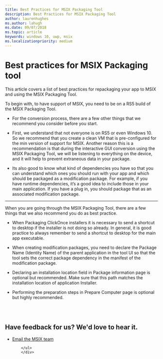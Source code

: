 ```yaml
---
title: Best Practices for MSIX Packaging Tool
description: Best Practices for MSIX Packaging Tool 
author: laurenhughes
ms.author: lahugh
ms.date: 09/07/2018
ms.topic: article
keywords: windows 10, uwp, msix
ms.localizationpriority: medium
---
```


# Best practices for MSIX Packaging tool

This article covers a list of best practices for repackaging your app to MSIX and using the MSIX Packaging Tool. 

To begin with, to have support of MSIX, you need to be on a RS5 build of the MSIX Packaging Tool.

- For the conversion process, there are a few other things that we recommend you consider before you start. 

- First, we understand that not everyone is on RS5 or even Windows 10. So we recommend that you create a clean VM that is pre-configured for the min version of support for MSIX. Another reason this is a recommendation is that during the interactive GUI conversion using the MSIX Packaging Tool, we will be listening to everything on the device, and it will help to prevent extraneous data in your package. 

- Its also good to know what kind of dependencies you have so that you can understand which ones you should run with your app and which should be packaged as a modification package. For example, if you have runtime dependencies, it’s a good idea to include those in your main application. If you have a plug in, you should package that as an associated modification package. 

---

When you are going through the MSIX Packaging Tool, there are a few things that we also recommend you do as best practice.

- When Packaging ClickOnce installers it is necessary to send a shortcut to desktop if the installer is not doing so already. In general, it is good practice to always remember to send a shortcut to desktop for the main app executable.

- When creating modification packages, you need to declare the Package Name (Identity Name) of the parent application in the tool UI so that the tool sets the correct package dependency in the manifest of the modification package.

- Declaring an installation location field in Package information page is optional but recommended. Make sure that this path matches the installation location of application Installer.

- Performing the preparation steps in Prepare Computer page is optional but highly recommended.



<br>
<br>
<div class="container centered pageFooter">
        <h2>Have feedback for us? We'd love to hear it.</h2>
        <ul class="links">
           <li>
                <a href="mailto:MSIXWebsiteFeedback@service.microsoft.com" data-linktype="external">
                    Email the MSIX team
                </a>
            </li>
           
        </ul>
		</div>

<!--
 <div class="container centered pageFooter">
        <h2>Keep in touch with us</h2>
        <ul class="links">
           <li>
                <a href="https://techcommunity.microsoft.com/t5/MSIX/ct-p/MSIX">
                    MSIX tech community
                </a>
            </li>
            <li>
                <a href="https://github.com/Microsoft/MSIX-PackageSupportFramework/issues">
                    Package Support Framework
                </a>
            </li>
            <li>
                <a href="https://github.com/Microsoft/msix-packaging/issues">
                    MSIX SDK
                </a>
            </li>
            <li>
                <a href="https://twitter.com/#!/search/realtime/%23msix">
                    Twitter
                </a>
            </li>
            
        </ul>
		</div>
-->

